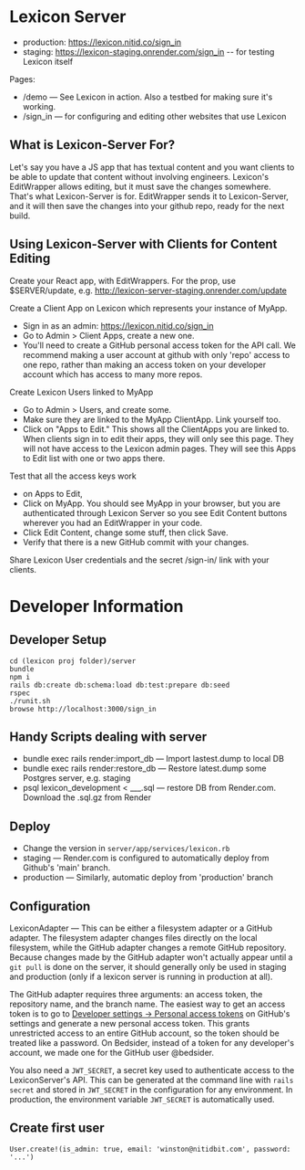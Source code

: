 Lexicon Server
==============

- production: https://lexicon.nitid.co/sign_in
- staging: https://lexicon-staging.onrender.com/sign_in -- for testing Lexicon itself

Pages:
- /demo — See Lexicon in action. Also a testbed for making sure it's working.
- /sign_in — for configuring and editing other websites that use Lexicon


What is Lexicon-Server For?
---------------------------
Let's say you have a JS app that has textual content and you want clients to be able to update that
content without involving engineers. Lexicon's EditWrapper allows editing, but it must save the
changes somewhere. That's what Lexicon-Server is for. EditWrapper sends it to Lexicon-Server, and it
will then save the changes into your github repo, ready for the next build.

Using Lexicon-Server with Clients for Content Editing
-----------------------------------------------------
Create your React app, with EditWrappers. For the <EditWrapper apiUpdateUrl={}> prop, use
$SERVER/update, e.g. http://lexicon-server-staging.onrender.com/update

Create a Client App on Lexicon which represents your instance of MyApp.
- Sign in as an admin: https://lexicon.nitid.co/sign_in
- Go to Admin > Client Apps, create a new one.
- You'll need to create a GitHub personal access token for the API call. We recommend making a user
  account at github with only 'repo' access to one repo, rather than making an access token on your
  developer account which has access to many more repos.

Create Lexicon Users linked to MyApp
- Go to Admin > Users, and create some.
- Make sure they are linked to the MyApp ClientApp. Link yourself too.
- Click on "Apps to Edit." This shows all the ClientApps you are linked to. When clients sign in to edit
  their apps, they will only see this page. They will not have access to the Lexicon admin pages.
  They will see this Apps to Edit list with one or two apps there.

Test that all the access keys work
- on Apps to Edit,
- Click on MyApp. You should see MyApp in your browser, but you are authenticated through Lexicon
  Server so you see Edit Content buttons wherever you had an EditWrapper in your code.
- Click Edit Content, change some stuff, then click Save.
- Verify that there is a new GitHub commit with your changes.

Share Lexicon User credentials and the secret /sign-in/ link with your clients.


Developer Information
=====================

Developer Setup
---------------

    cd (lexicon proj folder)/server
    bundle
    npm i
    rails db:create db:schema:load db:test:prepare db:seed
    rspec
    ./runit.sh
    browse http://localhost:3000/sign_in

Handy Scripts dealing with server
---------------------------------
- bundle exec rails render:import_db — Import lastest.dump to local DB
- bundle exec rails render:restore_db — Restore latest.dump some Postgres server, e.g. staging
- psql lexicon_development < ___.sql — restore DB from Render.com. Download the .sql.gz from Render

Deploy
------
- Change the version in `server/app/services/lexicon.rb`
- staging — Render.com is configured to automatically deploy from Github's 'main' branch.
- production — Similarly, automatic deploy from 'production' branch

Configuration
-------------

LexiconAdapter — This can be either a filesystem adapter or a GitHub adapter. The filesystem adapter changes files directly on the local filesystem, while the GitHub adapter changes a remote GitHub repository. Because changes made by the GitHub adapter won't actually appear until a `git pull` is done on the server, it should generally only be used in staging and production (only if a lexicon server is running in production at all).

The GitHub adapter requires three arguments: an access token, the repository name, and the branch name. The easiest way to get an access token is to go to [Developer settings -> Personal access tokens](https://github.com/settings/tokens) on GitHub's settings and generate a new personal access token. This grants unrestricted access to an entire GitHub account, so the token should be treated like a password. On Bedsider, instead of a token for any developer's account, we made one for the GitHub user @bedsider.

You also need a `JWT_SECRET`, a secret key used to authenticate access to the LexiconServer's API. This can be generated at the command line with `rails secret` and stored in `JWT_SECRET` in the configuration for any environment. In production, the environment variable `JWT_SECRET` is automatically used.

## Create first user
    User.create!(is_admin: true, email: 'winston@nitidbit.com', password: '...')


